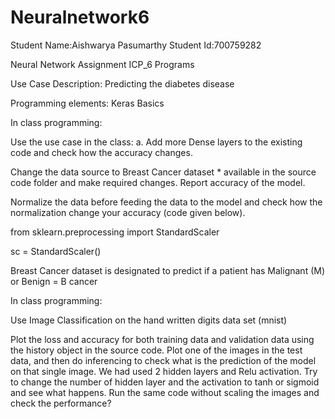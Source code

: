 # Neuralnetwork6
Student Name:Aishwarya Pasumarthy
Student Id:700759282

Neural Network Assignment ICP_6 Programs

Use Case Description: Predicting the diabetes disease

Programming elements: Keras Basics

In class programming:

Use the use case in the class: a. Add more Dense layers to the existing code and check how the accuracy changes.

Change the data source to Breast Cancer dataset * available in the source code folder and make required changes. Report accuracy of the model.

Normalize the data before feeding the data to the model and check how the normalization change your accuracy (code given below).

from sklearn.preprocessing import StandardScaler

sc = StandardScaler()

Breast Cancer dataset is designated to predict if a patient has Malignant (M) or Benign = B cancer

In class programming:

Use Image Classification on the hand written digits data set (mnist)

Plot the loss and accuracy for both training data and validation data using the history object in the source code.
Plot one of the images in the test data, and then do inferencing to check what is the prediction of the model on that single image.
We had used 2 hidden layers and Relu activation. Try to change the number of hidden layer and the activation to tanh or sigmoid and see what happens.
Run the same code without scaling the images and check the performance?
